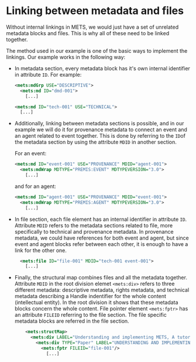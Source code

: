 # Linking between metadata and files

Without internal linkings in METS, we would just have a set of unrelated metadata blocks and files. This is why all of these need to be linked together.

The method used in our example is one of the basic ways to implement the linkings. Our example works in the following way:

- In metadata section, every metadata block has it's own internal identifier in attribute `ID`. For example:
    ```xml
    <mets:mdGrp USE="DESCRIPTIVE">
      <mets:md ID="dmd-001">
        [...]
    ```
    ```xml
    <mets:md ID="tech-001" USE="TECHNICAL">
      [...]
    ```

- Additionally, linking between metadata sections is possible, and in our example we will do it for provenance metadata to connect an event and an agent related to event together. This is done by referring to the `ID`of the metadata section by using the attribute `MDID` in another section.

    For an event:

    ```xml
    <mets:md ID="event-001" USE="PROVENANCE" MDID="agent-001">
      <mets:mdWrap MDTYPE="PREMIS:EVENT" MDTYPEVERSION="3.0">
        [...]
    ```

    and for an agent:

    ```xml
    <mets:md ID="agent-001" USE="PROVENANCE" MDID="event-001">
      <mets:mdWrap MDTYPE="PREMIS:AGENT" MDTYPEVERSION="3.0">
        [...]
    ```
    
- In file section, each file element has an internal identifier in attribute `ID`. Attribute `MDID` refers to the metadata sections related to file, more specifically to technical and provenance metadata. In provenance metadata, we could have references for both event and agent, but since event and agent blocks refer between each other, it is enough to have a link for the other one.

    ```xml
      <mets:file ID="file-001" MDID="tech-001 event-001">
        [...]
    ```

- Finally, the structural map combines files and all the metadata together. Attribute `MDID` in the root division elemet `<mets:div>` refers to three different metadata: descriptive metadata, rights metadata, and technical metadata describing a Handle indentifier for the whole content (intellectual entity). In the root division it shows that these metadata blocks concern the whole content. File pointer element `<mets:fptr>` has an attribute `FILEID` referring to the file section. The file specific metadata blocks are referred in the file section.

    ```xml
        <mets:structMap>
          <mets:div LABEL="Understanding and implementing METS, A tutorial focused on METS 2" MDID="dmd-001 tech-006 rights-001">
            <mets:div TYPE="Paper" LABEL="UNDERSTANDING AND IMPLEMENTING METS: A tutorial focused on METS 2">
              <mets:fptr FILEID="file-001"/>
                [...]
    ```

